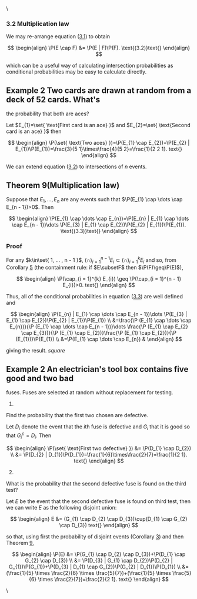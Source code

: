 \



### 3.2 Multiplication law

We may re-arrange equation ([3.1](nose7.htm#x17-29002r3.1)) to obtain

$$
\begin{align}
\P(E \cap F) &= \P(E | F)\P(F). \text{(3.2)}text{}
\end{align}
$$

which can be a useful way of calculating intersection probabilities as
conditional probabilities may be easy to calculate directly.

## Example 2 Two cards are drawn at random from a deck of 52 cards. What's
the probability that both are aces?

Let $E_{1}=\set{ \text{First card is an ace} }$ and
$E_{2}=\set{ \text{Second card is an ace} }$ then

$$
\begin{align}
\P(\set{ \text{Two aces} })=\P(E_{1} \cap E_{2})=\P(E_{2} | E_{1})\P(E_{1})=\frac{3}{5 1}\times\frac{4}{5 2}=\frac{1}{2 2 1}. text{}
\end{align}
$$

We can extend equation ([3.2](#x18-30001r3.2)) to intersections of $n$
events.

## Theorem 9(Multiplication law)
Suppose that $E_{1},…⁡,E_{n}$ are any events such that
$\P(E_{1} \cap \dots \cap E_{n - 1})>0$. Then

$$
\begin{align}
\P(E_{1} \cap \dots  \cap E_{n})=\P(E_{n} | E_{1} \cap \dots  \cap E_{n - 1})\dots \P(E_{3} | E_{1} \cap E_{2})\P(E_{2} | E_{1})\P(E_{1}). \text{(3.3)}text{}
\end{align}
$$

### Proof
 For any $k\in\set{ 1, … ⁡, n - 1 }$,
$(\cap ⁡)_{i = 1}^{n - 1}E_{i}\subset(\cap ⁡)_{i = 1}^{k}E_{i}$
and so, from Corollary [5](nose2.htm#x10-160245) (the containment rule:
if $E\subsetF$ then $\P(F)\geq\P(E)$),

$$
\begin{align}
\P(\cap_{i = 1}^{k} E_{i}) \geq \P(\cap_{i = 1}^{n - 1} E_{i})>0. text{}
\end{align}
$$

Thus, all of the conditional probabilities in equation
([3.3](#x18-30005r3.3)) are well defined and

$$
\begin{align}
 \P(E_{n} | E_{1} \cap \dots  \cap E_{n - 1})\dots \P(E_{3} | E_{1} \cap E_{2})\P(E_{2} | E_{1})\P(E_{1}) \\ &=\frac{\P (E_{1} \cap \dots  \cap E_{n})}{\P (E_{1} \cap \dots  \cap E_{n - 1})}\dots \frac{\P (E_{1} \cap E_{2} \cap E_{3})}{\P (E_{1} \cap E_{2})}\frac{\P (E_{1} \cap E_{2})}{\P (E_{1})}\P(E_{1}) \\ &=\P(E_{1} \cap \dots  \cap E_{n}) &
\end{align}
$$

giving the result. $square$

## Example 2 An electrician's tool box contains five good and two bad
fuses. Fuses are selected at random without replacement for testing.

1.  

Find the probability that the first two chosen are defective.

Let $D_{i}$ denote the event that the $i$th fuse is defective and
$G_{i}$ that it is good so that $G_{i}^{c}=D_{i}$. Then

$$
\begin{align}
\P(\set{ \text{First two defective} }) &= \P(D_{1} \cap D_{2})  \\ &= \P(D_{2} | D_{1})\P(D_{1})=\frac{1}{6}\times\frac{2}{7}=\frac{1}{2 1}. text{}
\end{align}
$$

2.  

What is the probability that the second defective fuse is found on the
third test?

Let $E$ be the event that the second defective fuse is found on third
test, then we can write $E$ as the following disjoint union:

$$
\begin{align}
E &= (G_{1} \cap D_{2} \cap D_{3})\cup(D_{1} \cap G_{2} \cap D_{3}) text{}
\end{align}
$$

so that, using first the probability of disjoint events (Corollary
[3](nose2.htm#x10-160063)) and then Theorem [9](#x18-300049),

$$
\begin{align}
\P(E) &= \P(G_{1} \cap D_{2} \cap D_{3})+\P(D_{1} \cap G_{2} \cap D_{3})  \\ &= \P(D_{3} | G_{1} \cap D_{2})\P(D_{2} | G_{1})\P(G_{1})+\P(D_{3} | D_{1} \cap G_{2})\P(G_{2} | D_{1})\P(D_{1})  \\ &= (\frac{1}{5} \times \frac{2}{6} \times \frac{5}{7})+(\frac{1}{5} \times \frac{5}{6} \times \frac{2}{7})=\frac{2}{2 1}. text{}
\end{align}
$$

\


